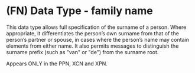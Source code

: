 # (FN) Data Type - family name

This data type allows full specification of the surname of a person. Where appropriate, it differentiates the person’s own surname from that of the person’s partner or spouse, in cases where the person’s name may contain elements from either name. It also permits messages to distinguish the surname prefix (such as "van" or "de") from the surname root.

Appears ONLY in the PPN, XCN and XPN.
